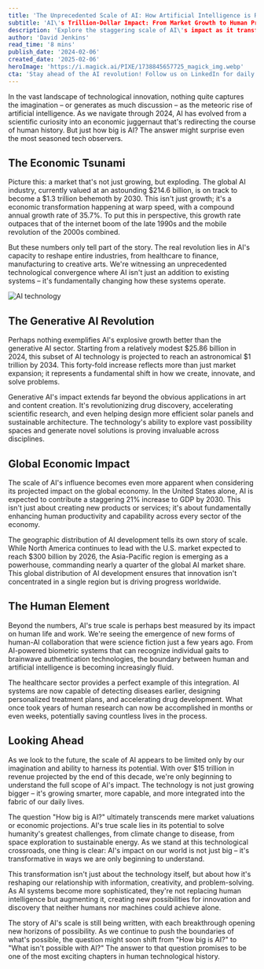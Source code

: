 ```yaml
---
title: 'The Unprecedented Scale of AI: How Artificial Intelligence is Reshaping Our World'
subtitle: 'AI\'s Trillion-Dollar Impact: From Market Growth to Human Progress'
description: 'Explore the staggering scale of AI\'s impact as it transforms from a $214.6 billion industry to a projected $1.3 trillion force by 2030. From revolutionary healthcare advances to economic transformation, discover how AI is reshaping our world at an unprecedented pace.'
author: 'David Jenkins'
read_time: '8 mins'
publish_date: '2024-02-06'
created_date: '2025-02-06'
heroImage: 'https://i.magick.ai/PIXE/1738845657725_magick_img.webp'
cta: 'Stay ahead of the AI revolution! Follow us on LinkedIn for daily insights into the transformative power of artificial intelligence and join a community of forward-thinking professionals shaping the future.'
---
```


In the vast landscape of technological innovation, nothing quite captures the imagination – or generates as much discussion – as the meteoric rise of artificial intelligence. As we navigate through 2024, AI has evolved from a scientific curiosity into an economic juggernaut that's redirecting the course of human history. But just how big is AI? The answer might surprise even the most seasoned tech observers.

## The Economic Tsunami

Picture this: a market that's not just growing, but exploding. The global AI industry, currently valued at an astounding $214.6 billion, is on track to become a $1.3 trillion behemoth by 2030. This isn't just growth; it's a economic transformation happening at warp speed, with a compound annual growth rate of 35.7%. To put this in perspective, this growth rate outpaces that of the internet boom of the late 1990s and the mobile revolution of the 2000s combined.

But these numbers only tell part of the story. The real revolution lies in AI's capacity to reshape entire industries, from healthcare to finance, manufacturing to creative arts. We're witnessing an unprecedented technological convergence where AI isn't just an addition to existing systems – it's fundamentally changing how these systems operate.

![AI technology](https://i.magick.ai/PIXE/1738845657729_magick_img.webp)

## The Generative AI Revolution

Perhaps nothing exemplifies AI's explosive growth better than the generative AI sector. Starting from a relatively modest $25.86 billion in 2024, this subset of AI technology is projected to reach an astronomical $1 trillion by 2034. This forty-fold increase reflects more than just market expansion; it represents a fundamental shift in how we create, innovate, and solve problems.

Generative AI's impact extends far beyond the obvious applications in art and content creation. It's revolutionizing drug discovery, accelerating scientific research, and even helping design more efficient solar panels and sustainable architecture. The technology's ability to explore vast possibility spaces and generate novel solutions is proving invaluable across disciplines.

## Global Economic Impact

The scale of AI's influence becomes even more apparent when considering its projected impact on the global economy. In the United States alone, AI is expected to contribute a staggering 21% increase to GDP by 2030. This isn't just about creating new products or services; it's about fundamentally enhancing human productivity and capability across every sector of the economy.

The geographic distribution of AI development tells its own story of scale. While North America continues to lead with the U.S. market expected to reach $300 billion by 2026, the Asia-Pacific region is emerging as a powerhouse, commanding nearly a quarter of the global AI market share. This global distribution of AI development ensures that innovation isn't concentrated in a single region but is driving progress worldwide.

## The Human Element

Beyond the numbers, AI's true scale is perhaps best measured by its impact on human life and work. We're seeing the emergence of new forms of human-AI collaboration that were science fiction just a few years ago. From AI-powered biometric systems that can recognize individual gaits to brainwave authentication technologies, the boundary between human and artificial intelligence is becoming increasingly fluid.

The healthcare sector provides a perfect example of this integration. AI systems are now capable of detecting diseases earlier, designing personalized treatment plans, and accelerating drug development. What once took years of human research can now be accomplished in months or even weeks, potentially saving countless lives in the process.

## Looking Ahead

As we look to the future, the scale of AI appears to be limited only by our imagination and ability to harness its potential. With over $15 trillion in revenue projected by the end of this decade, we're only beginning to understand the full scope of AI's impact. The technology is not just growing bigger – it's growing smarter, more capable, and more integrated into the fabric of our daily lives.

The question "How big is AI?" ultimately transcends mere market valuations or economic projections. AI's true scale lies in its potential to solve humanity's greatest challenges, from climate change to disease, from space exploration to sustainable energy. As we stand at this technological crossroads, one thing is clear: AI's impact on our world is not just big – it's transformative in ways we are only beginning to understand.

This transformation isn't just about the technology itself, but about how it's reshaping our relationship with information, creativity, and problem-solving. As AI systems become more sophisticated, they're not replacing human intelligence but augmenting it, creating new possibilities for innovation and discovery that neither humans nor machines could achieve alone.

The story of AI's scale is still being written, with each breakthrough opening new horizons of possibility. As we continue to push the boundaries of what's possible, the question might soon shift from "How big is AI?" to "What isn't possible with AI?" The answer to that question promises to be one of the most exciting chapters in human technological history.